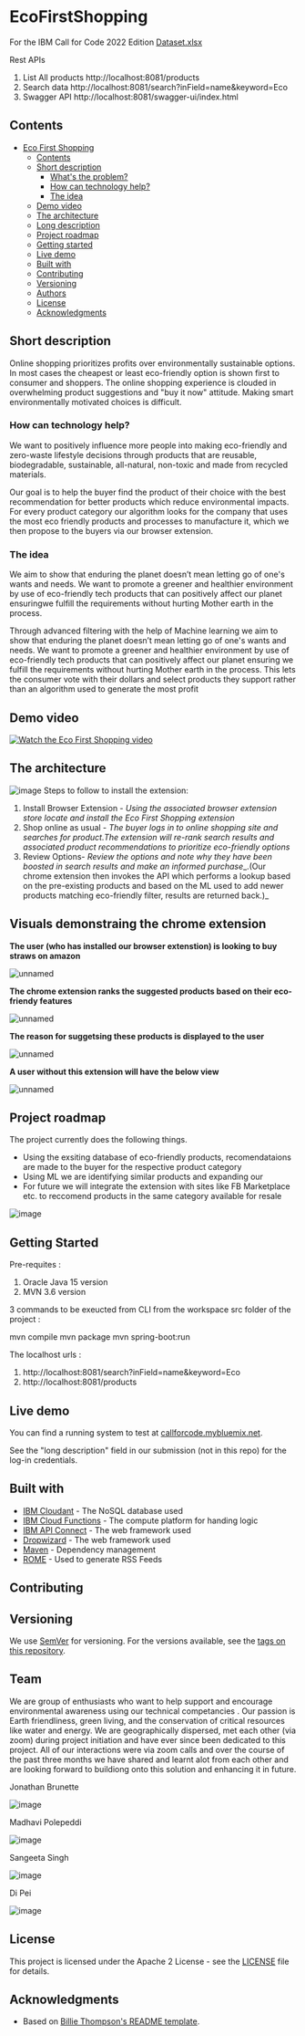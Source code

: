 # EcoFirstShopping
For the IBM Call for Code 2022 Edition
[Dataset.xlsx](https://github.com/jonbrunette/EcoFirstShopping/files/9538905/Dataset.xlsx)

Rest APIs

1. List All products
   http://localhost:8081/products
2. Search data
   http://localhost:8081/search?inField=name&keyword=Eco
3. Swagger API 
   http://localhost:8081/swagger-ui/index.html



## Contents

- [Eco First Shopping](#submission-or-project-name)
   - [Contents](#contents)
   - [Short description](#short-description)
      - [What's the problem?](#whats-the-problem)
      - [How can technology help?](#how-can-technology-help)
      - [The idea](#the-idea)
   - [Demo video](#demo-video)
   - [The architecture](#the-architecture)
   - [Long description](#long-description)
   - [Project roadmap](#project-roadmap)
   - [Getting started](#getting-started)
   - [Live demo](#live-demo)
   - [Built with](#built-with)
   - [Contributing](#contributing)
   - [Versioning](#versioning)
   - [Authors](#authors)
   - [License](#license)
   - [Acknowledgments](#acknowledgments)

## Short description

Online shopping prioritizes profits over environmentally sustainable options. In most cases the cheapest or least eco-friendly option is shown first to consumer and shoppers. The online shopping experience is clouded in overwhelming product suggestions and "buy it now" attitude. Making smart environmentally motivated choices is difficult. 


### How can technology help?
We want to positively influence more people into making eco-friendly and zero-waste lifestyle decisions through products that are reusable, biodegradable, sustainable, all-natural, non-toxic and made from recycled materials.

Our goal is to help the buyer find the product of their choice with the best recommendation for better products which reduce environmental impacts. For every product category our algorithm looks for the company that uses the most eco friendly products and processes to manufacture it, which we then propose to the buyers via our browser extension.

### The idea

We aim to show that enduring the planet  doesn’t mean letting go of one's wants and needs. We want to promote a greener and healthier environment by use of eco-friendly tech products that can positively affect our planet ensuringwe fulfill the requirements without hurting Mother earth in the process.

Through advanced filtering with the help of Machine learning we aim to show that enduring the planet doesn’t mean letting go of one's wants and needs. We want to promote a greener and healthier environment by use of eco-friendly tech products that can positively affect our planet ensuring we fulfill the requirements without hurting Mother earth in the process. This lets the consumer vote with their dollars and select products they support rather than an algorithm used to generate the most profit

## Demo video

[![Watch the Eco First Shopping video](https://img.youtube.com/vi/dmpVdeNjFYg/default.jpg)](https://youtu.be/dmpVdeNjFYg)

## The architecture



![image](https://user-images.githubusercontent.com/95766933/198687575-b8a328fe-a780-47ac-98fc-4af4da8e0e1d.png)
Steps to follow to install the extension:

1. Install Browser Extension - _Using the associated browser extension store locate and install the Eco First Shopping extension_
2. Shop online as usual - _The buyer logs in to online shopping site and searches for product.The extension will re-rank search results and associated product recommendations to prioritize eco-friendly options_
3. Review Options- _Review the options and note why they have been boosted in search results and make an informed purchase__.(Our chrome extension then invokes the API which performs a lookup based on the pre-existing products and based on the ML used to add newer products matching eco-friendly filter, results are returned back.)_

## Visuals demonstraing the chrome extension
**The user (who has installed our browser extenstion) is looking to buy straws on amazon**


![unnamed](https://user-images.githubusercontent.com/95766933/201418049-b2f221fe-7b8b-4a06-b0e6-11e43a159e14.png)

**The chrome extension ranks the suggested products based on their eco-friendy features**


![unnamed](https://user-images.githubusercontent.com/95766933/201418172-058448ff-92a3-4ca4-8812-c70057e170e3.png)

**The reason for suggetsing these products is displayed to the user**


![unnamed](https://user-images.githubusercontent.com/95766933/201418223-be93f14a-4838-449f-b03e-10153f26ae86.png)

**A user **without** this extension will have the below view**


![unnamed](https://user-images.githubusercontent.com/95766933/201418389-a9d7809a-3143-4b8e-8834-fd54df2d3ecd.png)

## Project roadmap

The project currently does the following things.

- Using the exsiting database of eco-friendly products, recomendataions are made to the buyer for the respective product category
- Using ML we are identifying similar products and expanding our 
- For future we will integrate the extension with sites like FB Marketplace etc. to reccomend products in the same category available for resale

![image](https://user-images.githubusercontent.com/95766933/198691871-9dae9a20-9603-42b9-873c-471ee1135666.png)

## Getting Started

Pre-requites : 
   1. Oracle Java 15 version
   2. MVN 3.6 version

3  commands to be exeucted from CLI from the workspace src folder of the project : 

mvn compile
mvn package
mvn spring-boot:run

The localhost urls :

1. http://localhost:8081/search?inField=name&keyword=Eco
2. http://localhost:8081/products


## Live demo

You can find a running system to test at [callforcode.mybluemix.net](http://callforcode.mybluemix.net/).

See the "long description" field in our submission (not in this repo) for the log-in credentials.

## Built with

- [IBM Cloudant](https://cloud.ibm.com/catalog?search=cloudant#search_results) - The NoSQL database used
- [IBM Cloud Functions](https://cloud.ibm.com/catalog?search=cloud%20functions#search_results) - The compute platform for handing logic
- [IBM API Connect](https://cloud.ibm.com/catalog?search=api%20connect#search_results) - The web framework used
- [Dropwizard](http://www.dropwizard.io/1.0.2/docs/) - The web framework used
- [Maven](https://maven.apache.org/) - Dependency management
- [ROME](https://rometools.github.io/rome/) - Used to generate RSS Feeds

## Contributing

## Versioning

We use [SemVer](http://semver.org/) for versioning. For the versions available, see the [tags on this repository](https://github.com/your/project/tags).

## Team

We are group of enthusiasts who want to help support and encourage environmental awareness using our technical competancies . Our passion is Earth friendliness, green living, and the conservation of critical resources like water and energy. We are geographically dispersed, met each other (via zoom) during project initiation and have ever since been dedicated to this project. All of our interactions were via zoom calls and over the course of the past three months we have shared and learnt alot from each other and are looking forward to buildiong onto this solution and enhancing it in future.

Jonathan Brunette 

![image](https://user-images.githubusercontent.com/95766933/198690273-9a667dc9-3772-443d-ae26-0b2e73e2ba75.png)

Madhavi Polepeddi 

![image](https://user-images.githubusercontent.com/95766933/198690169-579317f9-bb1f-4909-8eb3-e50c160b2b2e.png)

Sangeeta Singh 

![image](https://user-images.githubusercontent.com/95766933/198690101-e2d94455-ea1b-4b34-8a68-3c58fe105474.png)

Di Pei

![image](https://user-images.githubusercontent.com/95766933/198690002-a797d316-09c2-4dd5-863d-d322b8f73dba.png)


## License

This project is licensed under the Apache 2 License - see the [LICENSE](LICENSE) file for details.

## Acknowledgments

- Based on [Billie Thompson's README template](https://gist.github.com/PurpleBooth/109311bb0361f32d87a2).
